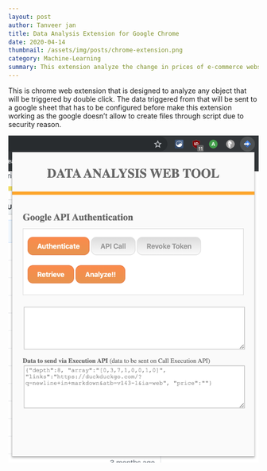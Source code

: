 ```yaml
---
layout: post
author: Tanveer jan
title: Data Analysis Extension for Google Chrome
date: 2020-04-14
thumbnail: /assets/img/posts/chrome-extension.png
category: Machine-Learning
summary: This extension analyze the change in prices of e-commerce websites 
---
```

This is chrome web extension that is designed to analyze any object that will be triggered by double click. The data triggered from that will be sent to a google sheet that has to be
configured before make this extension working as the google doesn’t allow to create files through script due to security reason.

![chrome-extension](https://github.com/tjan90/projects-implementations/blob/master/assets/chrome-extension.png)
